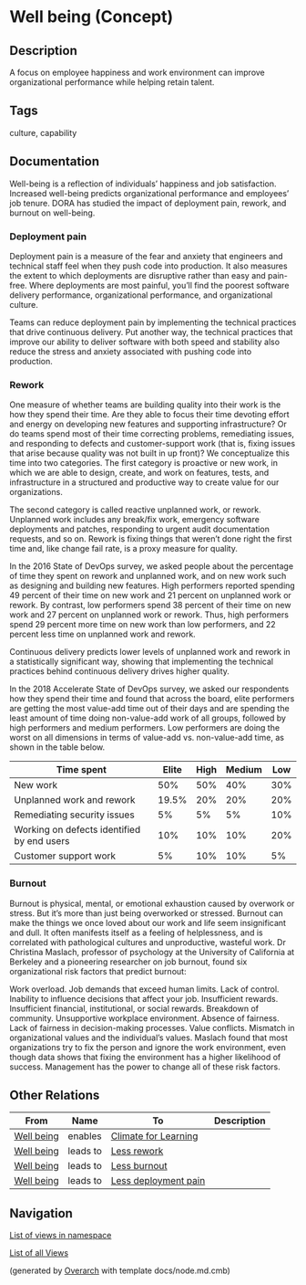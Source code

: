
# Well being (Concept)
## Description
A focus on employee happiness and work environment can improve organizational performance while helping retain talent.


## Tags
culture, capability

## Documentation
Well-being is a reflection of individuals’ happiness and job satisfaction. Increased well-being predicts organizational performance and employees’ job tenure. DORA has studied the impact of deployment pain, rework, and burnout on well-being.

### Deployment pain
Deployment pain is a measure of the fear and anxiety that engineers and technical staff feel when they push code into production. It also measures the extent to which deployments are disruptive rather than easy and pain-free. Where deployments are most painful, you’ll find the poorest software delivery performance, organizational performance, and organizational culture.

Teams can reduce deployment pain by implementing the technical practices that drive continuous delivery. Put another way, the technical practices that improve our ability to deliver software with both speed and stability also reduce the stress and anxiety associated with pushing code into production.

### Rework
One measure of whether teams are building quality into their work is the how they spend their time. Are they able to focus their time devoting effort and energy on developing new features and supporting infrastructure? Or do teams spend most of their time correcting problems, remediating issues, and responding to defects and customer-support work (that is, fixing issues that arise because quality was not built in up front)? We conceptualize this time into two categories. The first category is proactive or new work, in which we are able to design, create, and work on features, tests, and infrastructure in a structured and productive way to create value for our organizations.

The second category is called reactive unplanned work, or rework. Unplanned work includes any break/fix work, emergency software deployments and patches, responding to urgent audit documentation requests, and so on. Rework is fixing things that weren’t done right the first time and, like change fail rate, is a proxy measure for quality.

In the 2016 State of DevOps survey, we asked people about the percentage of time they spent on rework and unplanned work, and on new work such as designing and building new features. High performers reported spending 49 percent of their time on new work and 21 percent on unplanned work or rework. By contrast, low performers spend 38 percent of their time on new work and 27 percent on unplanned work or rework. Thus, high performers spend 29 percent more time on new work than low performers, and 22 percent less time on unplanned work and rework.

Continuous delivery predicts lower levels of unplanned work and rework in a statistically significant way, showing that implementing the technical practices behind continuous delivery drives higher quality.

In the 2018 Accelerate State of DevOps survey, we asked our respondents how they spend their time and found that across the board, elite performers are getting the most value-add time out of their days and are spending the least amount of time doing non-value-add work of all groups, followed by high performers and medium performers. Low performers are doing the worst on all dimensions in terms of value-add vs. non-value-add time, as shown in the table below.

Time spent | Elite | High | Medium | Low
---|---|---|---|---
New work | 50% | 50% | 40% | 30%
Unplanned work and rework | 19.5% | 20% | 20% | 20%
Remediating security issues | 5% | 5% | 5% | 10%
Working on defects identified by end users | 10% | 10% | 10% | 20%
Customer support work | 5% | 10% | 10% | 5%

### Burnout
Burnout is physical, mental, or emotional exhaustion caused by overwork or stress. But it’s more than just being overworked or stressed. Burnout can make the things we once loved about our work and life seem insignificant and dull. It often manifests itself as a feeling of helplessness, and is correlated with pathological cultures and unproductive, wasteful work. Dr Christina Maslach, professor of psychology at the University of California at Berkeley and a pioneering researcher on job burnout, found six organizational risk factors that predict burnout:

Work overload. Job demands that exceed human limits.
Lack of control. Inability to influence decisions that affect your job.
Insufficient rewards. Insufficient financial, institutional, or social rewards.
Breakdown of community. Unsupportive workplace environment.
Absence of fairness. Lack of fairness in decision-making processes.
Value conflicts. Mismatch in organizational values and the individual’s values.
Maslach found that most organizations try to fix the person and ignore the work environment, even though data shows that fixing the environment has a higher likelihood of success. Management has the power to change all of these risk factors.
## Other Relations
| From | Name | To | Description |
|---|---|---|---|
| [Well being](../../../software-development/dora/capability/well-being.md) | enables | [Climate for Learning](../../../software-development/dora/capability/climate-for-learning.md) |  |
| [Well being](../../../software-development/dora/capability/well-being.md) | leads to | [Less rework](../../../software-development/dora/less-rework.md) |  |
| [Well being](../../../software-development/dora/capability/well-being.md) | leads to | [Less burnout](../../../software-development/dora/less-burnout.md) |  |
| [Well being](../../../software-development/dora/capability/well-being.md) | leads to | [Less deployment pain](../../../software-development/dora/less-deployment-pain.md) |  |


## Navigation
[List of views in namespace](./views-in-namespace.md)

[List of all Views](../../../views.md)


(generated by [Overarch](https://github.com/soulspace-org/overarch) with template docs/node.md.cmb)
